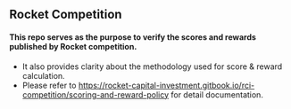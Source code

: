 ## Rocket Competition
#### This repo serves as the purpose to verify the scores and rewards published by Rocket competition. 
- It also provides clarity about the methodology used for score & reward calculation.
- Please refer to https://rocket-capital-investment.gitbook.io/rci-competition/scoring-and-reward-policy for detail documentation.
